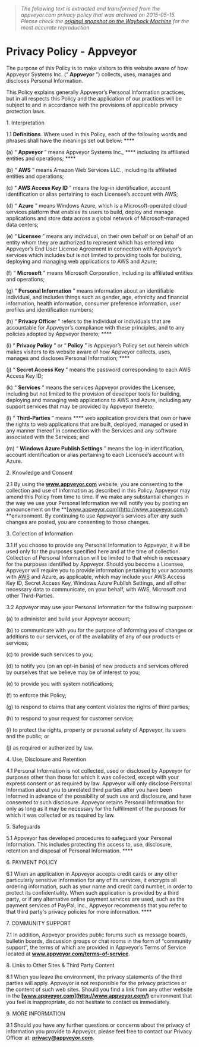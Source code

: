 > *The following text is extracted and transformed from the appveyor.com privacy policy that was archived on 2015-05-15. Please check the [original snapshot on the Wayback Machine](https://web.archive.org/web/20150515023413id_/http%3A//www.appveyor.com/privacy-policy) for the most accurate reproduction.*

# Privacy Policy - Appveyor

The purpose of this Policy is to make visitors to this website aware of how Appveyor Systems Inc. (“ **Appveyor** ”) collects, uses, manages and discloses Personal Information. 

This Policy explains generally Appveyor’s Personal Information practices, but in all respects this Policy and the application of our practices will be subject to and in accordance with the provisions of applicable privacy protection laws. 

1\. Interpretation 

1.1 **Definitions**. Where used in this Policy, each of the following words and phrases shall have the meanings set out below: ****

(a) “ **Appveyor** ” means Appveyor Systems Inc., **** including its affiliated entities and operations; ****

(b) “ **AWS** ” means Amazon Web Services LLC., including its affiliated entities and operations; 

(c) “ **AWS Access Key ID** ” means the log-in identification, account identification or alias pertaining to each Licensee’s account with AWS; 

(d) “ **Azure** ” means Windows Azure, which is a Microsoft-operated cloud services platform that enables its users to build, deploy and manage applications and store data across a global network of Microsoft-managed data centers; 

(e) “ **Licensee** ” means any individual, on their own behalf or on behalf of an entity whom they are authorized to represent which has entered into Appveyor’s End User License Agreement in connection with Appveyor’s services which includes but is not limited to providing tools for building, deploying and managing web applications to AWS and Azure; 

(f) “ **Microsoft** ” means Microsoft Corporation, including its affiliated entities and operations; 

(g) “ **Personal Information** ” means information about an identifiable individual, and includes things such as gender, age, ethnicity and financial information, health information, consumer preference information, user profiles and identification numbers; 

(h) “ **Privacy Officer** ” refers to the individual or individuals that are accountable for Appveyor’s compliance with these principles, and to any policies adopted by Appveyor thereto; ****

(i) “ **Privacy Policy** ” or “ **Policy** ” is Appveyor’s Policy set out herein which makes visitors to its website aware of how Appveyor collects, uses, manages and discloses Personal Information; ****

(j) “ **Secret Access Key** ” means the password corresponding to each AWS Access Key ID; 

(k) “ **Services** ” means the services Appveyor provides the Licensee, including but not limited to the provision of developer tools for building, deploying and managing web applications to AWS and Azure, including any support services that may be provided by Appveyor thereto; 

(l) “ **Third-Parties** ” means **** web application providers that own or have the rights to web applications that are built, deployed, managed or used in any manner thereof in connection with the Services and any software associated with the Services; and 

(m) “ **Windows Azure Publish Settings** ” means the log-in identification, account identification or alias pertaining to each Licensee’s account with Azure. 

2\. Knowledge and Consent 

2.1 By using the **www.appveyor.com** website, you are consenting to the collection and use of information as described in this Policy. Appveyor may amend this Policy from time to time. If we make any substantial changes in the way we use your Personal Information we will notify you by posting an announcement on the **[www.appveyor.com](http://www.appveyor.com/) **environment. By continuing to use Appveyor’s services after any such changes are posted, you are consenting to those changes. 

3\. Collection of Information 

3.1 If you choose to provide any Personal Information to Appveyor, it will be used only for the purposes specified here and at the time of collection. Collection of Personal Information will be limited to that which is necessary for the purposes identified by Appveyor. Should you become a Licensee, Appveyor will require you to provide information pertaining to your accounts with [AWS](http://www.amazon.com/) and Azure, as applicable, which may include your AWS Access Key ID, Secret Access Key, Windows Azure Publish Settings, and all other necessary data to communicate, on your behalf, with AWS, Microsoft and other Third-Parties. 

3.2 Appveyor may use your Personal Information for the following purposes: 

(a) to administer and build your Appveyor account; 

(b) to communicate with you for the purpose of informing you of changes or additions to our services, or of the availability of any of our products or services; 

(c) to provide such services to you; 

(d) to notify you (on an opt-in basis) of new products and services offered by ourselves that we believe may be of interest to you; 

(e) to provide you with system notifications; 

(f) to enforce this Policy; 

(g) to respond to claims that any content violates the rights of third parties; 

(h) to respond to your request for customer service; 

(i) to protect the rights, property or personal safety of Appveyor, its users and the public; or 

(j) as required or authorized by law. 

4\. Use, Disclosure and Retention 

4.1 Personal Information is not collected, used or disclosed by Appveyor for purposes other than those for which it was collected, except with your express consent or as required by law. Appveyor will only disclose Personal Information about you to unrelated third parties after you have been informed in advance of the possibility of such use and disclosure, and have consented to such disclosure. Appveyor retains Personal Information for only as long as it may be necessary for the fulfillment of the purposes for which it was collected or as required by law. 

5\. Safeguards 

5.1 Appveyor has developed procedures to safeguard your Personal Information. This includes protecting the access to, use, disclosure, retention and disposal of Personal Information. ****

6\. PAYMENT POLICY 

6.1 When an application in Appveyor accepts credit cards or any other particularly sensitive information for any of its services, it encrypts all ordering information, such as your name and credit card number, in order to protect its confidentiality. When such application is provided by a third party, or if any alternative online payment services are used, such as the payment services of PayPal, Inc., Appveyor recommends that you refer to that third party's privacy policies for more information. ****

7\. COMMUNITY SUPPORT 

7.1 In addition, Appveyor provides public forums such as message boards, bulletin boards, discussion groups or chat rooms in the form of “community support”, the terms of which are provided in Appveyor’s Terms of Service located at **www.appveyor.com/terms-of-service**. 

8\. Links to Other Sites & Third Party Content 

8.1 When you leave the environment, the privacy statements of the third parties will apply. Appveyor is not responsible for the privacy practices or the content of such web sites. Should you find a link from any other website in the **[www.appveyor.com](http://www.appveyor.com/)** environment that you feel is inappropriate, do not hesitate to contact us immediately. 

9\. MORE INFORMATION 

9.1 Should you have any further questions or concerns about the privacy of information you provide to Appveyor, please feel free to contact our Privacy Officer at: **privacy@appveyor.com**. 
